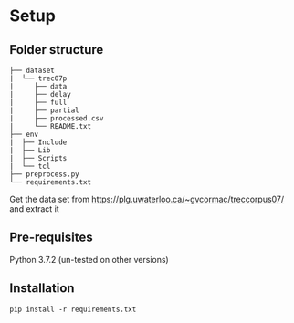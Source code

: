 # Setup

## Folder structure

```
├── dataset
|  └── trec07p
|     ├── data
|     ├── delay
|     ├── full
|     ├── partial
|     ├── processed.csv
|     └── README.txt
├── env
|  ├── Include
|  ├── Lib
|  ├── Scripts
|  └── tcl
├── preprocess.py
└── requirements.txt
```

Get the data set from https://plg.uwaterloo.ca/~gvcormac/treccorpus07/ and extract it

## Pre-requisites

Python 3.7.2 (un-tested on other versions)

## Installation

```
pip install -r requirements.txt
```